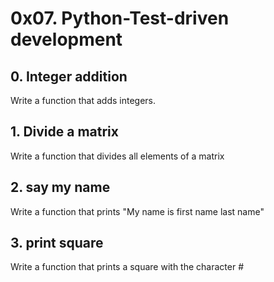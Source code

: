 # 0x07. Python-Test-driven development

## 0. Integer addition
Write a function that adds integers.

## 1. Divide a matrix
Write a function that divides all elements of a matrix

## 2. say my name
Write a function that prints "My name is first name last name"

## 3. print square
Write a function that prints a square with the character #

